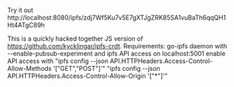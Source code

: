 Try it out http://localhost:8080/ipfs/zdj7Wf5Ku7v5E7gXTJgZRK85SA1vuBaTh6qqQH1Ht4ATgC89h

This is a quickly hacked together JS version of https://github.com/kycklingar/ipfs-crdt.
Requirements:
    go-ipfs daemon with --enable-pubsub-experiment and ipfs API access on localhost:5001
    enable API access with "ipfs config --json API.HTTPHeaders.Access-Control-Allow-Methods '["GET","POST"]'"
    "ipfs config --json API.HTTPHeaders.Access-Control-Allow-Origin '["*"]'"